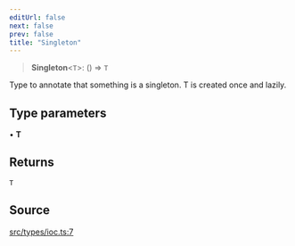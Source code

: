 ```yaml
---
editUrl: false
next: false
prev: false
title: "Singleton"
---
```


> **Singleton**\<`T`\>: () => `T`

Type to annotate that something is a singleton. 
T is created once and lazily.

## Type parameters

• **T**

## Returns

`T`

## Source

[src/types/ioc.ts:7](https://github.com/sern-handler/handler/blob/91b3768e376cfe22ec37d8ab44f4e4a4dfe8a1e8/src/types/ioc.ts#L7)
